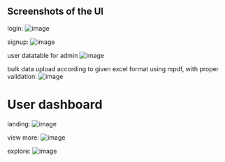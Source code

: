 ## Screenshots of the UI

login:
![image](https://github.com/tatwamasidotexe/laravel-crud-app/assets/72276849/2928a584-1dd2-4c53-856f-fc8268eb6591)

signup:
![image](https://github.com/tatwamasidotexe/laravel-crud-app/assets/72276849/1f37106d-96fe-4e7e-9d45-7aeb6cc80c1f)

user datatable for admin
![image](https://github.com/tatwamasidotexe/laravel-crud-app/assets/72276849/d1c32f8d-e21b-4e0c-95df-1275d6cc9be3)

bulk data upload according to given excel format using mpdf, with proper validation:
![image](https://github.com/tatwamasidotexe/laravel-crud-app/assets/72276849/dbb456db-144a-4ae7-9ddf-2fb0b4f4cc38)

# User dashboard

landing:
![image](https://github.com/tatwamasidotexe/laravel-crud-app/assets/72276849/baf1f92d-9b01-407b-a5fc-b764e84e3726)

view more:
![image](https://github.com/tatwamasidotexe/laravel-crud-app/assets/72276849/7f0e7441-71b0-4bd0-9fb7-16da2a1e8009)

explore:
![image](https://github.com/tatwamasidotexe/laravel-crud-app/assets/72276849/595f81c8-bb37-42c3-ae3a-6156018389bd)
